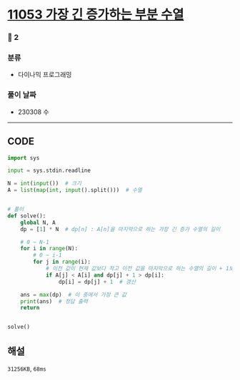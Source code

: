 # [11053 가장 긴 증가하는 부분 수열](https://www.acmicpc.net/problem/11053)

### 🥈 2

### 분류

- 다이나믹 프로그래밍

### 풀이 날짜

- 230308 수

---

## CODE

```python
import sys

input = sys.stdin.readline

N = int(input())  # 크기
A = list(map(int, input().split()))  # 수열


# 풀이
def solve():
    global N, A
    dp = [1] * N  # dp[n] : A[n]을 마지막으로 하는 가장 긴 증가 수열의 길이

    # 0 ~ N-1
    for i in range(N):
        # 0 ~ i-1
        for j in range(i):
            # 이전 값이 현재 값보다 작고 이전 값을 마지막으로 하는 수열의 길이 + 1보다 짧음
            if A[j] < A[i] and dp[j] + 1 > dp[i]:
                dp[i] = dp[j] + 1  # 갱신

    ans = max(dp)  # 이 중에서 가장 큰 값
    print(ans)  # 정답 출력
    return


solve()

```

## 해설

`31256KB`, `68ms`
